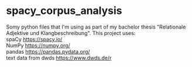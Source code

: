 # spacy_corpus_analysis
Somy python files that I'm using as part of my bachelor thesis "Relationale Adjektive und Klangbeschreibung". This project uses:  
spaCy https://spacy.io/  
NumPy https://numpy.org/  
pandas https://pandas.pydata.org/  
text data from dwds https://www.dwds.de/r
